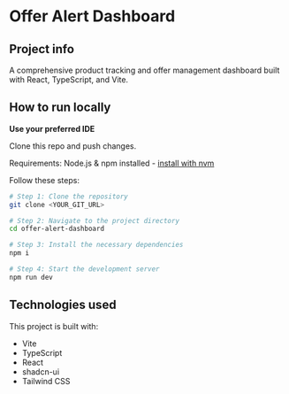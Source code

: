 # Offer Alert Dashboard

## Project info

A comprehensive product tracking and offer management dashboard built with React, TypeScript, and Vite.

## How to run locally

**Use your preferred IDE**

Clone this repo and push changes.

Requirements: Node.js & npm installed - [install with nvm](https://github.com/nvm-sh/nvm#installing-and-updating)

Follow these steps:

```sh
# Step 1: Clone the repository
git clone <YOUR_GIT_URL>

# Step 2: Navigate to the project directory
cd offer-alert-dashboard

# Step 3: Install the necessary dependencies
npm i

# Step 4: Start the development server
npm run dev
```

## Technologies used

This project is built with:

- Vite
- TypeScript
- React
- shadcn-ui
- Tailwind CSS

